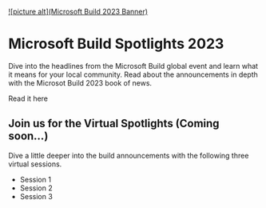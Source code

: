 [![picture alt](Microsoft Build 2023 Banner)](https://github.com/msusdev/Build-Spotlights-2023/blob/main/Banner.png)

# Microsoft Build Spotlights 2023 #
Dive into the headlines from the Microsoft Build global event and learn what it means for your local community. Read about the announcements in depth with the Microsot Build 2023 book of news.

Read it here 

## Join us for the Virtual Spotlights (Coming soon...) ##
Dive a little deeper into the build announcements with the following three virtual sessions.
* Session 1
* Session 2
* Session 3
